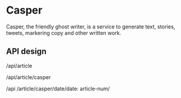 # Casper
Casper, the friendly ghost writer, is a service to generate text,
stories, tweets, markering copy and other written work.

## API design

/api/article

/api/article/casper

/api /article/casper/date/date: article-num/